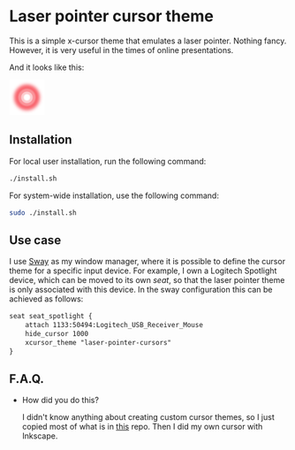 # Laser pointer cursor theme

This is a simple x-cursor theme that emulates a laser pointer.
Nothing fancy.
However, it is very useful in the times of online presentations.

And it looks like this:

![image description](preview.png)

## Installation

For local user installation, run the following command:

```sh
./install.sh
```

For system-wide installation, use the following command:

```sh
sudo ./install.sh
```

## Use case

I use [Sway](https://swaywm.org) as my window manager, where it is possible to define the cursor theme for a specific input device.
For example, I own a Logitech Spotlight device, which can be moved to its own _seat_, so that the laser pointer theme is only associated with this device.
In the sway configuration this can be achieved as follows:

```
seat seat_spotlight {
    attach 1133:50494:Logitech_USB_Receiver_Mouse
    hide_cursor 1000
    xcursor_theme "laser-pointer-cursors"
}
```

## F.A.Q.

* How did you do this?

    I didn't know anything about creating custom cursor themes, so I just copied most of what is in [this](https://github.com/vinceliuice/McMojave-cursors) repo.
    Then I did my own cursor with Inkscape.
